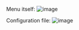 Menu itself: 
![image](https://user-images.githubusercontent.com/108416911/177013343-fa832a16-5169-4c46-8a54-17ebc256cd10.png)


Configuration file:
![image](https://user-images.githubusercontent.com/108416911/177013351-00008e37-c59a-4c88-bd35-df9cc38cec13.png)
